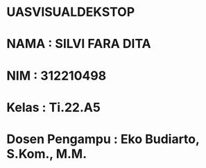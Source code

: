 # UASVISUALDEKSTOP

# NAMA : SILVI FARA DITA
# NIM : 312210498
# Kelas : Ti.22.A5
# Dosen Pengampu : Eko Budiarto, S.Kom., M.M.
